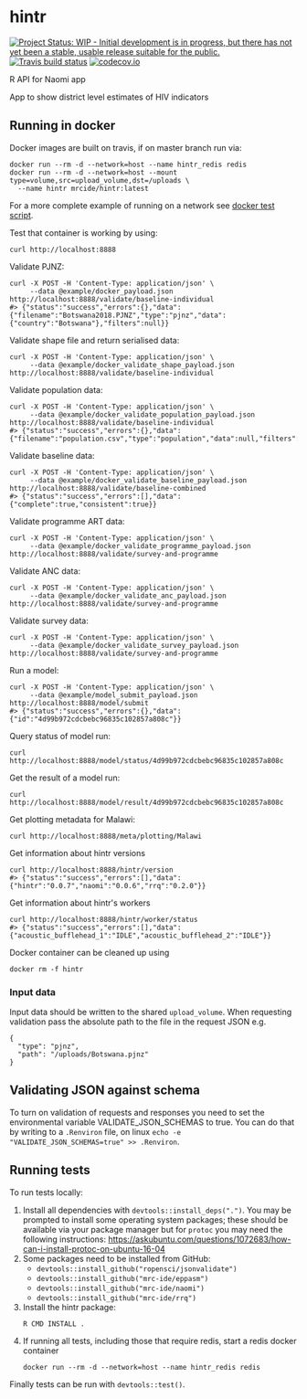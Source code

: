 # hintr

<!-- badges: start -->
[![Project Status: WIP - Initial development is in progress, but there has not yet been a stable, usable release suitable for the public.](http://www.repostatus.org/badges/latest/wip.svg)](http://www.repostatus.org/#wip)
[![Travis build status](https://travis-ci.org/mrc-ide/hintr.svg?branch=master)](https://travis-ci.org/mrc-ide/hintr)
[![codecov.io](https://codecov.io/github/mrc-ide/hintr/coverage.svg?branch=master)](https://codecov.io/github/mrc-ide/hintr?branch=master)
<!-- badges: end -->

R API for Naomi app

App to show district level estimates of HIV indicators

## Running in docker

Docker images are built on travis, if on master branch run via:
```
docker run --rm -d --network=host --name hintr_redis redis
docker run --rm -d --network=host --mount type=volume,src=upload_volume,dst=/uploads \
  --name hintr mrcide/hintr:latest
```

For a more complete example of running on a network see [docker test script](https://github.com/mrc-ide/hintr/blob/master/docker/test).

Test that container is working by using:
```
curl http://localhost:8888
```

Validate PJNZ:
``` 
curl -X POST -H 'Content-Type: application/json' \
     --data @example/docker_payload.json http://localhost:8888/validate/baseline-individual
#> {"status":"success","errors":{},"data":{"filename":"Botswana2018.PJNZ","type":"pjnz","data":{"country":"Botswana"},"filters":null}}
```

Validate shape file and return serialised data:
``` 
curl -X POST -H 'Content-Type: application/json' \
     --data @example/docker_validate_shape_payload.json http://localhost:8888/validate/baseline-individual
```

Validate population data:
```
curl -X POST -H 'Content-Type: application/json' \
     --data @example/docker_validate_population_payload.json http://localhost:8888/validate/baseline-individual
#> {"status":"success","errors":{},"data":{"filename":"population.csv","type":"population","data":null,"filters":null}
```

Validate baseline data:
```
curl -X POST -H 'Content-Type: application/json' \
     --data @example/docker_validate_baseline_payload.json http://localhost:8888/validate/baseline-combined
#> {"status":"success","errors":[],"data":{"complete":true,"consistent":true}}
```

Validate programme ART data:
```
curl -X POST -H 'Content-Type: application/json' \
     --data @example/docker_validate_programme_payload.json http://localhost:8888/validate/survey-and-programme
```

Validate ANC data:
```
curl -X POST -H 'Content-Type: application/json' \
     --data @example/docker_validate_anc_payload.json http://localhost:8888/validate/survey-and-programme
```

Validate survey data:
```
curl -X POST -H 'Content-Type: application/json' \
     --data @example/docker_validate_survey_payload.json http://localhost:8888/validate/survey-and-programme
```

Run a model:
```
curl -X POST -H 'Content-Type: application/json' \
     --data @example/model_submit_payload.json http://localhost:8888/model/submit
#> {"status":"success","errors":{},"data":{"id":"4d99b972cdcbebc96835c102857a808c"}}
```

Query status of model run:
```
curl http://localhost:8888/model/status/4d99b972cdcbebc96835c102857a808c
```

Get the result of a model run:
```
curl http://localhost:8888/model/result/4d99b972cdcbebc96835c102857a808c
```

Get plotting metadata for Malawi:
```
curl http://localhost:8888/meta/plotting/Malawi
```

Get information about hintr versions
```
curl http://localhost:8888/hintr/version
#> {"status":"success","errors":[],"data":{"hintr":"0.0.7","naomi":"0.0.6","rrq":"0.2.0"}}
```

Get information about hintr's workers
```
curl http://localhost:8888/hintr/worker/status
#> {"status":"success","errors":[],"data":{"acoustic_bufflehead_1":"IDLE","acoustic_bufflehead_2":"IDLE"}}
```

Docker container can be cleaned up using
```
docker rm -f hintr
```

### Input data

Input data should be written to the shared `upload_volume`. When requesting validation pass the absolute path to the file in the request JSON e.g.

```
{
  "type": "pjnz",
  "path": "/uploads/Botswana.pjnz"
}
```

## Validating JSON against schema

To turn on validation of requests and responses you need to set the environmental variable VALIDATE_JSON_SCHEMAS to true. You can do that by writing to a `.Renviron` file, on linux `echo -e "VALIDATE_JSON_SCHEMAS=true" >> .Renviron`.


## Running tests

To run tests locally:
 
1. Install all dependencies with `devtools::install_deps(".")`. You may be prompted to install some operating system 
    packages; these should be available via your package manager but for `protoc` you may need the following instructions:
   https://askubuntu.com/questions/1072683/how-can-i-install-protoc-on-ubuntu-16-04
1. Some packages need to be installed from GitHub:
    * `devtools::install_github("ropensci/jsonvalidate")`
    * `devtools::install_github("mrc-ide/eppasm")`
    * `devtools::install_github("mrc-ide/naomi")`
    * `devtools::install_github("mrc-ide/rrq")`
1. Install the hintr package:
   ```
   R CMD INSTALL .
   ```
1. If running all tests, including those that require redis, start a redis docker container
    ```
    docker run --rm -d --network=host --name hintr_redis redis
    ```

Finally tests can be run with `devtools::test()`.
